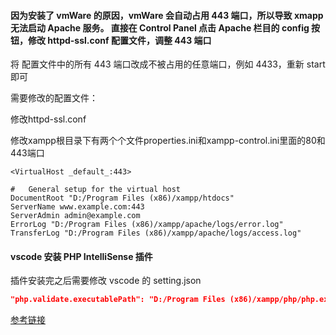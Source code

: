 #### 因为安装了 vmWare 的原因，vmWare 会自动占用 443 端口，所以导致 xmapp 无法启动 Apache 服务。 直接在 Control Panel 点击 Apache 栏目的 config 按钮，修改 httpd-ssl.conf 配置文件，调整 443 端口

将 配置文件中的所有 443 端口改成不被占用的任意端口，例如 4433，重新 start 即可

需要修改的配置文件：

修改httpd-ssl.conf

修改xampp根目录下有两个个文件properties.ini和xampp-control.ini里面的80和443端口

```
<VirtualHost _default_:443>

#   General setup for the virtual host
DocumentRoot "D:/Program Files (x86)/xampp/htdocs"
ServerName www.example.com:443
ServerAdmin admin@example.com
ErrorLog "D:/Program Files (x86)/xampp/apache/logs/error.log"
TransferLog "D:/Program Files (x86)/xampp/apache/logs/access.log"
```

#### vscode 安装 PHP IntelliSense  插件
插件安装完之后需要修改 vscode 的 setting.json
``` json
"php.validate.executablePath": "D:/Program Files (x86)/xampp/php/php.exe",    
```

[参考链接](http://www.php.cn/php-weizijiaocheng-391703.html)